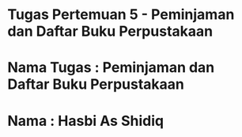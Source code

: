 # Tugas Pertemuan 5 - Peminjaman dan Daftar Buku Perpustakaan
# Nama Tugas : Peminjaman dan Daftar Buku Perpustakaan
# Nama : Hasbi As Shidiq
